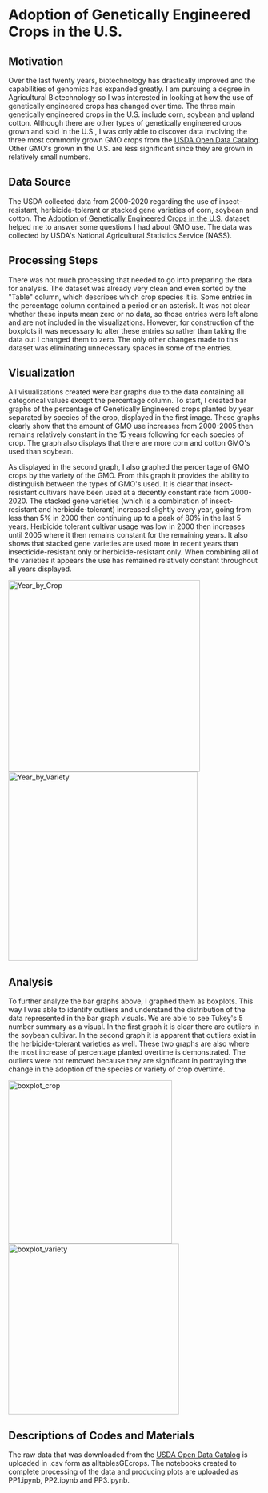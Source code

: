 # Adoption of Genetically Engineered Crops in the U.S.

## Motivation
Over the last twenty years, biotechnology has drastically improved and the capabilities of genomics has expanded greatly. I am pursuing a degree in Agricultural Biotechnology so I was interested in looking at how the use of genetically engineered crops has changed over time. The three main genetically engineered crops in the U.S. include corn, soybean and upland cotton. Although there are other types of genetically engineered crops grown and sold in the U.S., I was only able to discover data involving the three most commonly grown GMO crops from the <a href="https://www.usda.gov/content/usda-open-data-catalog">USDA Open Data Catalog</a>.  Other GMO's grown in the U.S. are less significant since they are grown in relatively small numbers.

## Data Source
The USDA collected data from 2000-2020 regarding the use of insect-resistant, herbicide-tolerant or stacked gene varieties of corn, soybean and cotton. The <a href="https://www.ers.usda.gov/data-products/adoption-of-genetically-engineered-crops-in-the-us.aspx">Adoption of Genetically Engineered Crops in the U.S.</a> dataset helped me to answer some questions I had about GMO use.  The data was collected by USDA's National Agricultural Statistics Service (NASS).  

## Processing Steps
There was not much processing that needed to go into preparing the data for analysis.  The dataset was already very clean and even sorted by the "Table" column, which describes which crop species it is.  Some entries in the percentage column contained a period or an asterisk.  It was not clear whether these inputs mean zero or no data, so those entries were left alone and are not included in the visualizations.  However, for construction of the boxplots it was necessary to alter these entries so rather than taking the data out I changed them to zero.  The only other changes made to this dataset was eliminating unnecessary spaces in some of the entries.

## Visualization

All visualizations created were bar graphs due to the data containing all categorical values except the percentage column.  To start, I created bar graphs of the percentage of Genetically Engineered crops planted by year separated by species of the crop, displayed in the first image. These graphs clearly show that the amount of GMO use increases from 2000-2005 then remains relatively constant in the 15 years following for each species of crop. The graph also displays that there are more corn and cotton GMO's used than soybean.

As displayed in the second graph, I also graphed the percentage of GMO crops by the variety of the GMO. From this graph it provides the ability to distinguish between the types of GMO's used.  It is clear that insect-resistant cultivars have been used at a decently constant rate from 2000-2020.  The stacked gene varieties (which is a combination of insect-resistant and herbicide-tolerant) increased slightly every year, going from less than 5% in 2000 then continuing up to a peak of 80% in the last 5 years.  Herbicide tolerant cultivar usage was low in 2000 then increases until 2005 where it then remains constant for the remaining years.  It also shows that stacked gene varieties are used more in recent years than insecticide-resistant only or herbicide-resistant only.  When combining all of the varieties it appears the use has remained relatively constant throughout all years displayed.

<img width="383" alt="Year_by_Crop" src="https://user-images.githubusercontent.com/71746406/101296954-3a468e00-37db-11eb-8771-736aa610c273.png"> <img width="378" alt="Year_by_Variety" src="https://user-images.githubusercontent.com/71746406/101296958-403c6f00-37db-11eb-869a-4baef637d7a9.png">

## Analysis

To further analyze the bar graphs above, I graphed them as boxplots.  This way I was able to identify outliers and understand the distribution of the data represented in the bar graph visuals.  We are able to see Tukey's 5 number summary as a visual.  In the first graph it is clear there are outliers in the soybean cultivar.  In the second graph it is apparent that outliers exist in the herbicide-tolerant varieties as well.  These two graphs are also where the most increase of percentage planted overtime is demonstrated.  The outliers were not removed because they are significant in portraying the change in the adoption of the species or variety of crop overtime.

<img width="327" alt="boxplot_crop" src="https://user-images.githubusercontent.com/71746406/101310493-de442f80-3803-11eb-992b-cb6fde5484cc.png"> <img width="341" alt="boxplot_variety" src="https://user-images.githubusercontent.com/71746406/101310510-e7cd9780-3803-11eb-94b8-be2a7bab53f3.png">

## Descriptions of Codes and Materials
The raw data that was downloaded from the <a href="https://www.usda.gov/content/usda-open-data-catalog">USDA Open Data Catalog</a> is uploaded in .csv form as alltablesGEcrops.  The notebooks created to complete processing of the data and producing plots are uploaded as PP1.ipynb, PP2.ipynb and PP3.ipynb.
